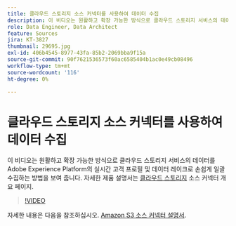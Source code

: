 ```yaml
---
title: 클라우드 스토리지 소스 커넥터를 사용하여 데이터 수집
description: 이 비디오는 원활하고 확장 가능한 방식으로 클라우드 스토리지 서비스의 데이터를 Adobe Experience Platform의 실시간 고객 프로필 및 데이터 레이크로 손쉽게 일괄 수집하는 방법을 보여 줍니다.
role: Data Engineer, Data Architect
feature: Sources
jira: KT-3827
thumbnail: 29695.jpg
exl-id: 406b4545-8977-43fa-85b2-2069bba9f15a
source-git-commit: 90f7621536573f60ac6585404b1ac0e49cb08496
workflow-type: tm+mt
source-wordcount: '116'
ht-degree: 0%

---
```


# 클라우드 스토리지 소스 커넥터를 사용하여 데이터 수집

이 비디오는 원활하고 확장 가능한 방식으로 클라우드 스토리지 서비스의 데이터를 Adobe Experience Platform의 실시간 고객 프로필 및 데이터 레이크로 손쉽게 일괄 수집하는 방법을 보여 줍니다. 자세한 제품 설명서는 [클라우드 스토리지](https://experienceleague.adobe.com/docs/experience-platform/sources/home.html?lang=en#cloud-storage) 소스 커넥터 개요 페이지.

>[!VIDEO](https://video.tv.adobe.com/v/29695?quality=12&learn=on)

자세한 내용은 다음을 참조하십시오. [Amazon S3 소스 커넥터 설명서](https://experienceleague.adobe.com/docs/experience-platform/sources/ui-tutorials/create/cloud-storage/s3.html).
